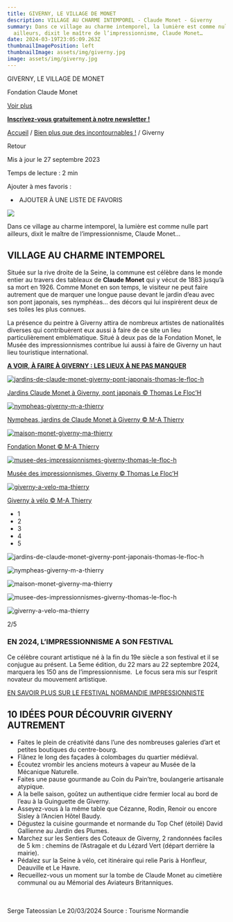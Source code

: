 ```yaml
---
title: GIVERNY, LE VILLAGE DE MONET
description: VILLAGE AU CHARME INTEMPOREL - Claude Monet - Giverny
summary: Dans ce village au charme intemporel, la lumière est comme nulle part
  ailleurs, dixit le maître de l’impressionnisme, Claude Monet…
date: 2024-03-19T23:05:09.263Z
thumbnailImagePosition: left
thumbnailImage: assets/img/giverny.jpg
image: assets/img/giverny.jpg
---
```



GIVERNY, LE VILLAGE DE MONET

Fondation Claude Monet

[Voir plus](https://www.normandie-tourisme.fr/les-incontournables/giverny/#breadcrumbs)

**[Inscrivez-vous gratuitement à notre newsletter !](https://www.normandie-tourisme.fr/preparer-son-sejour/informations-pratiques/inscription-newsletter/?utm_source=bandeau-notif&utm_medium=banner&utm_campaign=inscription-eletter-250123)**

[Accueil](https://www.normandie-tourisme.fr/) / [Bien plus que des incontournables !](https://www.normandie-tourisme.fr/les-incontournables/) / Giverny

Retour

Mis à jour le 27 septembre 2023

Temps de lecture : 2 min

Ajouter à mes favoris :

*  AJOUTER À UNE LISTE DE FAVORIS

![](https://www.normandie-tourisme.fr/wp-content/uploads/2020/03/Miniature-carte-giverny-300x300.jpg)

Dans ce village au charme intemporel, la lumière est comme nulle part ailleurs, dixit le maître de l’impressionnisme, Claude Monet…

## VILLAGE AU CHARME INTEMPOREL

Située sur la rive droite de la Seine, la commune est célèbre dans le monde entier au travers des tableaux de **Claude Monet** qui y vécut de 1883 jusqu’à sa mort en 1926. Comme Monet en son temps, le visiteur ne peut faire autrement que de marquer une longue pause devant le jardin d’eau avec son pont japonais, ses nymphéas… des décors qui lui inspirèrent deux de ses toiles les plus connues.

La présence du peintre à Giverny attira de nombreux artistes de nationalités diverses qui contribuèrent eux aussi à faire de ce site un lieu particulièrement emblématique. Situé à deux pas de la Fondation Monet, le Musée des impressionnismes contribue lui aussi à faire de Giverny un haut lieu touristique international.

**[A VOIR, À FAIRE À GIVERNY : LES LIEUX À NE PAS MANQUER](https://www.normandie-tourisme.fr/les-incontournables/giverny/a-visiter-a-faire-a-giverny/)**

[![jardins-de-claude-monet-giverny-pont-japonais-thomas-le-floc-h](https://www.normandie-tourisme.fr/wp-content/uploads/2023/06/jardins-de-claude-monet-giverny-pont-japonais-thomas-le-floc-h-1600x900.jpg)](https://www.normandie-tourisme.fr/wp-content/uploads/2023/06/jardins-de-claude-monet-giverny-pont-japonais-thomas-le-floc-h-1600x900.jpg "jardins-de-claude-monet-giverny-pont-japonais-thomas-le-floc-h")

[Jardins Claude Monet à Giverny, pont japonais © Thomas Le Floc’H](https://www.normandie-tourisme.fr/wp-content/uploads/2023/06/jardins-de-claude-monet-giverny-pont-japonais-thomas-le-floc-h-1600x900.jpg "jardins-de-claude-monet-giverny-pont-japonais-thomas-le-floc-h")

[![nympheas-giverny-m-a-thierry](https://www.normandie-tourisme.fr/wp-content/uploads/2023/06/nympheas-giverny-m-a-thierry-1600x900.jpg)](https://www.normandie-tourisme.fr/wp-content/uploads/2023/06/nympheas-giverny-m-a-thierry-1600x900.jpg "nympheas-giverny-m-a-thierry")

[Nympheas, jardins de Claude Monet à Giverny © M-A Thierry](https://www.normandie-tourisme.fr/wp-content/uploads/2023/06/nympheas-giverny-m-a-thierry-1600x900.jpg "nympheas-giverny-m-a-thierry")

[![maison-monet-giverny-ma-thierry](https://www.normandie-tourisme.fr/wp-content/uploads/2022/08/maison-monet-giverny-ma-thierry-1600x900.jpg)](https://www.normandie-tourisme.fr/wp-content/uploads/2022/08/maison-monet-giverny-ma-thierry-1600x900.jpg "maison-monet-giverny-ma-thierry")

[Fondation Monet © M-A Thierry](https://www.normandie-tourisme.fr/wp-content/uploads/2022/08/maison-monet-giverny-ma-thierry-1600x900.jpg "maison-monet-giverny-ma-thierry")

[![musee-des-impressionnismes-giverny-thomas-le-floc-h](https://www.normandie-tourisme.fr/wp-content/uploads/2023/06/musee-des-impressionnismes-giverny-thomas-le-floc-h-1600x900.jpg)](https://www.normandie-tourisme.fr/wp-content/uploads/2023/06/musee-des-impressionnismes-giverny-thomas-le-floc-h-1600x900.jpg "musee-des-impressionnismes-giverny-thomas-le-floc-h")

[Musée des impressionnismes, Giverny © Thomas Le Floc’H](https://www.normandie-tourisme.fr/wp-content/uploads/2023/06/musee-des-impressionnismes-giverny-thomas-le-floc-h-1600x900.jpg "musee-des-impressionnismes-giverny-thomas-le-floc-h")

[![giverny-a-velo-ma-thierry](https://www.normandie-tourisme.fr/wp-content/uploads/2023/06/giverny-a-velo-ma-thierry-1600x900.jpg)](https://www.normandie-tourisme.fr/wp-content/uploads/2023/06/giverny-a-velo-ma-thierry-1600x900.jpg "giverny-a-velo-ma-thierry")

[Giverny à vélo © M-A Thierry](https://www.normandie-tourisme.fr/wp-content/uploads/2023/06/giverny-a-velo-ma-thierry-1600x900.jpg "giverny-a-velo-ma-thierry")

* 1
* 2
* 3
* 4
* 5

![jardins-de-claude-monet-giverny-pont-japonais-thomas-le-floc-h](https://www.normandie-tourisme.fr/wp-content/uploads/2023/06/jardins-de-claude-monet-giverny-pont-japonais-thomas-le-floc-h-200x133.jpg)

![nympheas-giverny-m-a-thierry](https://www.normandie-tourisme.fr/wp-content/uploads/2023/06/nympheas-giverny-m-a-thierry-200x133.jpg)

![maison-monet-giverny-ma-thierry](https://www.normandie-tourisme.fr/wp-content/uploads/2022/08/maison-monet-giverny-ma-thierry-200x133.jpg)

![musee-des-impressionnismes-giverny-thomas-le-floc-h](https://www.normandie-tourisme.fr/wp-content/uploads/2023/06/musee-des-impressionnismes-giverny-thomas-le-floc-h-200x133.jpg)

![giverny-a-velo-ma-thierry](https://www.normandie-tourisme.fr/wp-content/uploads/2023/06/giverny-a-velo-ma-thierry-200x133.jpg)

2/5

### EN 2024, L’IMPRESSIONNISME A SON FESTIVAL

Ce célèbre courant artistique né à la fin du 19e siècle a son festival et il se conjugue au présent. La 5eme édition, du 22 mars au 22 septembre 2024, marquera les 150 ans de l’impressionnisme.  Le focus sera mis sur l’esprit novateur du mouvement artistique.

[EN SAVOIR PLUS SUR LE FESTIVAL NORMANDIE IMPRESSIONNISTE](https://www.normandie-tourisme.fr/evenement/festival-normandie-impressionniste/)

## 10 IDÉES POUR DÉCOUVRIR GIVERNY AUTREMENT

* Faites le plein de créativité dans l’une des nombreuses galeries d’art et petites boutiques du centre-bourg.
* Flânez le long des façades à colombages du quartier médiéval.
* Écoutez vrombir les anciens moteurs à vapeur au Musée de la Mécanique Naturelle.
* Faites une pause gourmande au Coin du Pain’tre, boulangerie artisanale atypique.
* A la belle saison, goûtez un authentique cidre fermier local au bord de l’eau à la Guinguette de Giverny.
* Asseyez-vous à la même table que Cézanne, Rodin, Renoir ou encore Sisley à l’Ancien Hôtel Baudy.
* Dégustez la cuisine gourmande et normande du Top Chef (étoilé) David Gallienne au Jardin des Plumes.
* Marchez sur les Sentiers des Coteaux de Giverny, 2 randonnées faciles de 5 km : chemins de l’Astragale et du Lézard Vert (départ derrière la mairie).
* Pédalez sur la Seine à vélo, cet itinéraire qui relie Paris à Honfleur, Deauville et Le Havre.
* Recueillez-vous un moment sur la tombe de Claude Monet au cimetière communal ou au Mémorial des Aviateurs Britanniques.

\
\
S﻿erge Tateossian Le 20/03/2024  Source : Tourisme Normandie

<!--EndFragment-->